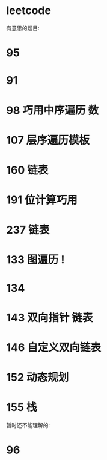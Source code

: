 # leetcode

有意思的题目:

# 95 
# 91
# 98 巧用中序遍历 数
# 107 层序遍历模板
# 160 链表
# 191 位计算巧用
# 237 链表
# 133 图遍历 !
# 134
# 143 双向指针 链表
# 146 自定义双向链表
# 152 动态规划
# 155 栈

暂时还不能理解的:

# 96